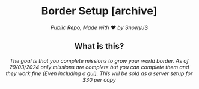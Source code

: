<h1 align="center">Border Setup [archive]</h1><div align="center">
<i>Public Repo, Made with ❤️ by SnowyJS</i>

<h2 align="center">What is this?</h2><div align="center">
<i>The goal is that you complete missions to grow your world border. As of 29/03/2024 only missions are complete but you can complete them and they work fine (Even including a gui). This will be sold as a server setup for $30 per copy</i>

